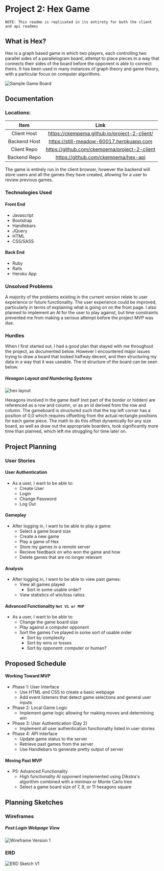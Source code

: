 # Project 2: Hex Game
`NOTE: This readme is replicated in its entirety for both the client and api readmes`
## What is Hex?
  Hex is a graph based game in which two players, each controlling two parallel sides of a parallelogram board, attempt to place pieces in a way that connects their sides of the board before the opponent is able to connect theirs. It has been used in many instances of graph theory and game theory, with a particular focus on computer algorithms.

  ![Sample Game Board](public/gameboard_v1.png)


## Documentation
  ### Locations:
  | Item | Link |
  |:------:|:------:|
  | Client Host  | https://ckempema.github.io/project-2-client/ |
  | Backend Host  | https://still-meadow-60017.herokuapp.com  |
  | Client Repo  | https://github.com/ckempema/project-2-client |
  | Backend Repo | https://github.com/ckempema/hex-api |

  The game is entirely run in the client browser, however the backend will store users and all the games they have created, allowing for a user to review previous games.

  ### Technologies Used
  #### Front End
  - Javascript
  - Bootstrap
  - Handlebars
  - JQuery
  - HTML
  - CSS/SASS
  #### Back End
  - Ruby
  - Rails
  - Heroku App

  ### Unsolved Problems
  A majority of the problems existing in the current version relate to user experience or future functionality. The user experience could be improved, particularly in terms of explaining what is going on on the front page. I also planned to implement an AI for the user to play against, but time constraints prevented me from making a serious attempt before the project MVP was due.

  ### Hurdles
  When I first started out, I had a good plan that stayed with me throughout the project, as documented below. However I encountered major issues trying to draw a board that looked halfway decent, and then structuring my data in a way that it was useable. The id structure of the board can be seen below.

##### Hexagon Layout and Numbering Systems
  ![hex layout](public/hex_layout_V1.png)

  Hexagons involved in the game itself (not part of the border or hidden) are referenced as a row and column, or as an id derived from the row and column. The gameboard is structured such that the top left corner has a position of 0,0 which requires offsetting from the actual rectangle positions for each game piece. The math to do this offset dynamically for any size board, as well as draw out the appropriate boarders, took significantly more time than planned, which left me struggling for time later on.

## Project Planning
### User Stories
#### User Authentication
  - As a user, I want to be able to:
    - Create User
    - Login
    - Change Password
    - Log Out

#### Gameplay
  - After logging in, I want to be able to play a game:
    - Select a game board size
    - Create a new game
    - Play a game of Hex
    - Store my games in a remote server
    - Recieve feedback on who won the game and how
    - Delete games that are no longer relevant

#### Analysis
  - After logging in, I want to be able to view past games:
    - View all games played
      - Sort in some usable order?
    - View statistics of win/loss ratios

#### Advanced Functionality `Not V1 or MVP`
  - As a user, I want to be able to:
    - Change the game board size
    - Play against a computer opponent
    - Sort the games I've played in some sort of usable order
      - Sort by complexity
      - Sort by wins or losses
      - Sort by opponent: computer or human?

## Proposed Schedule
#### Working Toward MVP
  - Phase 1: User Interface
    - Use HTML and CSS to create a basic webpage
    - Add event listeners that detect game selections and general user inputs
  - Phase 2: Local Game Logic
    - Implement game logic allowing for making moves and determining win
  - Phase 3: User Authentication (Day 2)
    - Implement all user authentication functionality listed in user stories
  - Phase 4: API Interface
    - Update game status to the server
    - Retrieve past games from the server
    - Use Handlebars to generate pretty output of server

#### Moving Past MVP
  - P5: Advanced Functionality
    - High functionality AI opponent implemented using Dikstra's algorithm combined with a minimax or Monte Carlo tree
    - Select a game board size of 7, 9, or 11 hexagons square

## Planning Sketches
### Wireframes
  ##### Post Login Webpage View
  ![Wireframe Version 1](public/Wireframe_V1.png)
### ERD
  ![ERD Sketch V1](public/ERB_V1.png)
